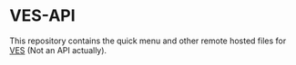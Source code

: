 # VES-API

This repository contains the quick menu and other remote hosted files for [VES](https://github.com/rahulkapoor90/VITacademics-Enhancement-Suite) (Not an API actually).
